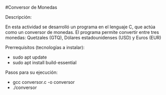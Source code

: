 #Conversor de Monedas

Descripción: 

En esta actividad se desarrolló un programa en el lenguaje C, que actúa como un conversor de monedas. El programa permite convertir entre tres monedas: Quetzales (GTQ), Dólares estadounidenses (USD) y Euros (EUR)

Prerrequisitos (tecnologías a instalar): 

- sudo apt update
- sudo apt install build-essential

Pasos para su ejecución:

- gcc conversor.c -o conversor
- ./conversor